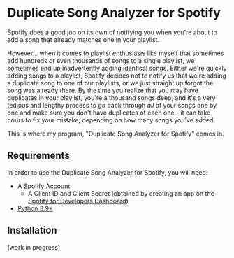 # Duplicate Song Analyzer for Spotify

Spotify does a good job on its own of notifying you when you're about to add a song that already matches one in your playlist.

However... when it comes to playlist enthusiasts like myself that sometimes add hundreds or even thousands of songs to a single playlist, we sometimes end up inadvertently adding identical songs. Either we're quickly adding songs to a playlist, Spotify decides not to notify us that we're adding a duplicate song to one of our playlists, or we just straight up forgot the song was already there. By the time you realize that you may have duplicates in your playlist, you're a thousand songs deep, and it's a very tedious and lengthy process to go back through *all* of your songs one by one and make sure you don't have duplicates of each one - it can take hours to fix your mistake, depending on how many songs you've added.

This is where my program, "Duplicate Song Analyzer for Spotify" comes in.

## Requirements
In order to use the Duplicate Song Analyzer for Spotify, you will need:
- A Spotify Account
  - A Client ID and Client Secret (obtained by creating an app on the [Spotify for Developers Dashboard](https://developer.spotify.com/dashboard))
- [Python 3.9+](https://www.python.org/downloads/)


## Installation
(work in progress)


